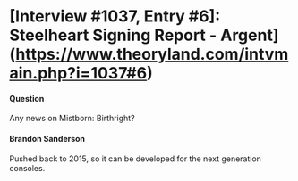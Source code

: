 # [Interview #1037, Entry #6]: Steelheart Signing Report - Argent](https://www.theoryland.com/intvmain.php?i=1037#6)

#### Question

Any news on Mistborn: Birthright?

#### Brandon Sanderson

Pushed back to 2015, so it can be developed for the next generation consoles.

